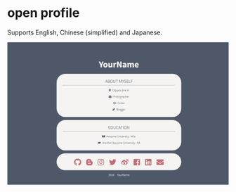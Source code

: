 # open profile  

Supports English, Chinese (simplified) and Japanese.  
  
![Screenshot](screenshot.png)
